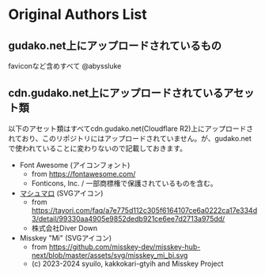 # Original Authors List

## gudako.net上にアップロードされているもの
faviconなど含めすべて @abyssluke

## cdn.gudako.net上にアップロードされているアセット類
以下のアセット類はすべてcdn.gudako.net(Cloudflare R2)上にアップロードされており、このリポジトリにはアップロードされていません。が、gudako.netで使われていることに変わりないので記載しておきます。

- Font Awesome (アイコンフォント)
	- from https://fontawesome.com/
	- Fonticons, Inc. / 一部商標権で保護されているものを含む。
- [マシュマロ](https://marshmallow-qa.com/) (SVGアイコン)
	- from https://tayori.com/faq/a7e775d112c305f6164107ce6a0222ca17e334d3/detail/99330aa4905e9852dedb921ce6ee7d2713a975dd/
	- 株式会社Diver Down
- Misskey "Mi" (SVGアイコン)
	- from https://github.com/misskey-dev/misskey-hub-next/blob/master/assets/svg/misskey_mi_bi.svg
	- (c) 2023-2024 syuilo, kakkokari-gtyih and Misskey Project

